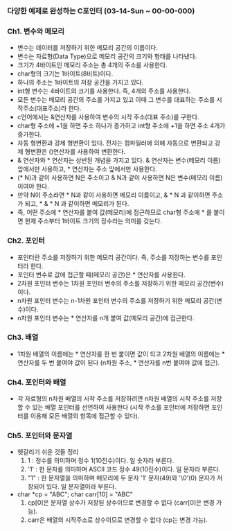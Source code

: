 ### 다양한 예제로 완성하는 C포인터 (03-14-Sun ~ 00-00-000)
### Ch1. 변수와 메모리
- 변수는 데이터를 저장하기 위한 메모리 공간의 이름이다.
- 변수는 자료형(Data Type)으로 메모리 공간의 크기와 형태를 나타낸다.
- 크기가 4바이트인 메모리 주소는 총 4개의 주소를 사용한다.
- char형의 크기는 1바이트(8비트)이다.
- 하나의 주소는 1바이트의 저장 공간을 가지고 있다.
- int형 변수는 4바이트의 크기를 사용한다. 즉, 4개의 주소를 사용한다.
- 모든 변수는 메모리 공간의 주소를 가지고 있고 이때 그 변수를 대표하는 주소를 시작주소(대표주소)라 한다.
- c언어에서는 &연산자를 사용하여 변수의 시작 주소(대표 주소)를 구한다.
- char형 주소에 +1을 하면 주소 하나가 증가하고 int형 주소에 +1을 하면 주소 4개가 증가한다.
- 자동 형변환과 강제 형변환이 있다. 전자는 컴파일러에 의해 자동으로 변환되고 강제 형변환은 ()연산자를 사용하여 변환한다.
- & 연산자와 * 연산자는 상반된 개념을 가지고 있다. & 연산자는 변수(메모리 이름)앞에서만 사용하고, * 연산자는 주소 앞에서만 사용한다.
- (* N)과 같이 사용하면 N은 주소이고 & N과 같이 사용하면 N은 변수(메모리 이름)이여야 한다.
- 만약 N이 주소라면 * N과 같이 사용하면 메모리 이름이고, & * N 과 같이하면 주소가 되고, * & * N 과 같이하면 메모리가 된다.
- 즉, 어떤 주소에 * 연산자를 붙여 값(메모리)에 접근하므로 char형 주소에 * 를 붙이면 현재 주소부터 1바이트 크기의 정수라는 의미를 갖는다.
### Ch2. 포인터
- 포인터란 주소를 저장하기 위한 메모리 공간이다. 즉, 주소를 저장하는 변수를 포인터라 한다.
- 포인터 변수로 값에 접근할 때(메모리 공간)은 * 연산자를 사용한다.
- 2차원 포인터 변수는 1차원 포인터 변수의 주소를 저장하기 위한 메모리 공간(변수)이다.
- n차원 포인터 변수는 n-1차원 포인터 변수의 주소를 저장하기 위한 메모리 공간(변수)이다.
- n차원 포인터 변수는 * 연산자를 n개 붙여 값(메모리 공간)에 접근한다.
### Ch3. 배열
- 1차원 배열의 이름에는 * 연산자를 한 번 붙이면 값이 되고 2차원 배열의 이름에는 * 연산자를 두 번 붙여야 값이 된다 (n차원 주소, * 연산자를 n번 붙여야 값에 접근).
### Ch4. 포인터와 배열
- 각 자료형의 n차원 배열의 시작 주소를 저장하려면 n차원 배열의 시작 주소를 저장할 수 있는 배열 포인터를 선언하여 사용한다 (시작 주소를 포인터에 저장하면 포인터를 이용해 모든 배열의 항목에 접근할 수 있다).
### Ch5. 포인터와 문자열
- 헷갈리기 쉬운 것들 정리
	1. 1 : 정수를 의미하며 정수 1(10진수)이다. 일 숫자라 부른다.
	2. '1' : 한 문자를 의미하며 ASCII 코드 정수 49(10진수)이다. 일 문자라 부른다.
	3. "1" : 한 문자열을 의미하며 메모리에 두 문자 '1' 문자(49)와 '\0'(0) 문자가 저장되어 있다. 일 문자열이라 부른다.
- char *cp = "ABC"; char carr[10] = "ABC" 
	1. cp[0]은 문자열 상수가 저장된 상수이므로 변경할 수 없다 (carr[0]은 변경 가능).
	2. carr은 배열의 시작주소로 상수이므로 변경할 수 없다 (cp는 변경 가능).

